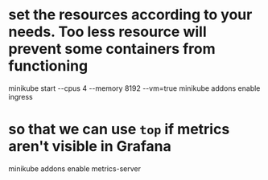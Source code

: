 # set the resources according to your needs. Too less resource will prevent some containers from functioning 
minikube start --cpus 4 --memory 8192 --vm=true
minikube addons enable ingress
# so that we can use `top` if metrics aren't visible in Grafana
minikube addons enable metrics-server
